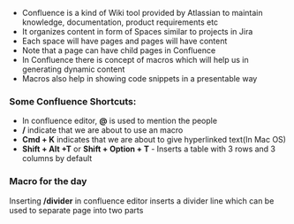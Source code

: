 * Confluence is a kind of Wiki tool provided by Atlassian to maintain knowledge, documentation, product requirements etc
* It organizes content in form of Spaces similar to projects in Jira
* Each space will have pages and pages will have content
* Note that a page can have child pages in Confluence
* In Confluence there is concept of macros which will help us in generating dynamic content
* Macros also help in showing code snippets in a presentable way

### Some Confluence Shortcuts:
* In confluence editor, **@** is used to mention the people
* **/** indicate that we are about to use an macro
* **Cmd + K** indicates that we are about to give hyperlinked text(In Mac OS)
* **Shift + Alt +T** or **Shift + Option + T** - Inserts a table with 3 rows and 3 columns by default
### Macro for the day
Inserting **/divider** in confluence editor inserts a divider line which can be used to separate page into two parts
